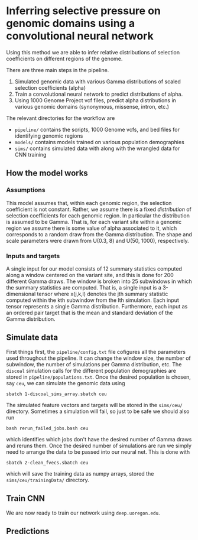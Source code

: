 # Inferring selective pressure on genomic domains using a convolutional neural network

Using this method we are able to infer relative distributions
of selection coefficients on different regions of the genome.

There are three main steps in the pipeline.
 1. Simulated genomic data with various Gamma distributions of 
scaled selection coefficients (alpha)
 2. Train a convolutional neural network to predict distributions of alpha.
 3. Using 1000 Genome Project vcf files, predict alpha distributions 
in various genomic domains (synonymous, missense, intron, etc.)

The relevant directories for the workflow are 
- `pipeline/` contains the scripts, 1000 Genome vcfs, and bed files for identifying genomic regions
- `models/` contains models trained on various population demographies
- `sims/` contains simulated data with along with the wrangled data for CNN training

## How the model works

### Assumptions
This model assumes that, within each genomic region, the selection coefficient is not constant.
Rather, we assume there is a fixed _distribution_ of selection coefficients for each genomic region.
In particular the distribution is assumed to be Gamma.
That is, for each variant site within a genomic region we assume there is some value of alpha
associated to it, which corresponds to a random draw from the Gamma distribution. 
The shape and scale parameters were drawn from U(0.3, 8) and U(50, 1000), respectively.

### Inputs and targets
A single input for our model consists of 12 summary statistics computed along a window
centered on the variant site, and this is done for 200 different Gamma draws.
The window is broken into 25 subwindows in which the summary statistics are computed.
That is, a single input is a 3-dimensional tensor where x(j,k,l) denotes the jth summary statistic
computed within the kth subwindow from the lth simulation. Each input tensor represents a single Gamma distribution.
Furthermore, each input as an ordered pair target that is the mean and standard deviation of the Gamma distribution.

## Simulate data
First things first, the `pipeline/config.txt` file cofigures all the parameters used throughout the pipeline.
It can change the window size, the number of subwindow, the number of simulations per Gamma distribution, etc.
The `discoal` simulation calls for the different population demographies are stored in `pipeline/populations.txt`.
Once the desired population is chosen, say `ceu`, we can simulate the genomic data using 

`sbatch 1-discoal_sims_array.sbatch ceu`

The simulated feature vectors and targets will be stored in the `sims/ceu/` directory.
Sometimes a simulation will fail, so just to be safe we should also run

`bash rerun_failed_jobs.bash ceu`

which identifies which jobs don't have the desired number of Gamma draws and reruns them.
Once the desired number of simulations are run we simply need to arrange the data 
to be passed into our neural net. This is done with 

`sbatch 2-clean_fvecs.sbatch ceu`

which will save the training data as numpy arrays, stored the `sims/ceu/trainingData/` directory.

## Train CNN
We are now ready to train our network using `deep.uoregon.edu`.

## Predictions
